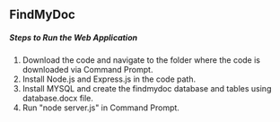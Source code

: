##                      FindMyDoc

##### Steps to Run the Web Application
1. Download the code and navigate to the folder where the code is downloaded via Command Prompt.
2. Install Node.js and Express.js in the code path.
3. Install MYSQL and create the findmydoc database and tables using database.docx file.
4. Run "node server.js" in Command Prompt.
